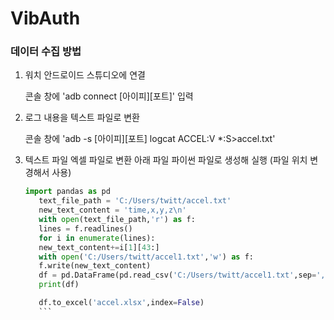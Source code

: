 # VibAuth

### 데이터 수집 방법
1. 워치 안드로이드 스튜디오에 연결
    
    콘솔 창에 'adb connect [아이피][포트]' 입력
    
2. 로그 내용을 텍스트 파일로 변환
    
    콘솔 창에 'adb -s [아이피][포트] logcat ACCEL:V *:S>accel.txt'
    
3. 텍스트 파일 엑셀 파일로 변환
    아래 파일 파이썬 파일로 생성해 실행 (파일 위치 변경해서 사용)
    ```python
    import pandas as pd
       text_file_path = 'C:/Users/twitt/accel.txt'
       new_text_content = 'time,x,y,z\n'
       with open(text_file_path,'r') as f:
       lines = f.readlines()
       for i in enumerate(lines):
       new_text_content+=i[1][43:]
       with open('C:/Users/twitt/accel1.txt','w') as f:
       f.write(new_text_content)
       df = pd.DataFrame(pd.read_csv('C:/Users/twitt/accel1.txt',sep=','))
       print(df)

       df.to_excel('accel.xlsx',index=False)
       ```

